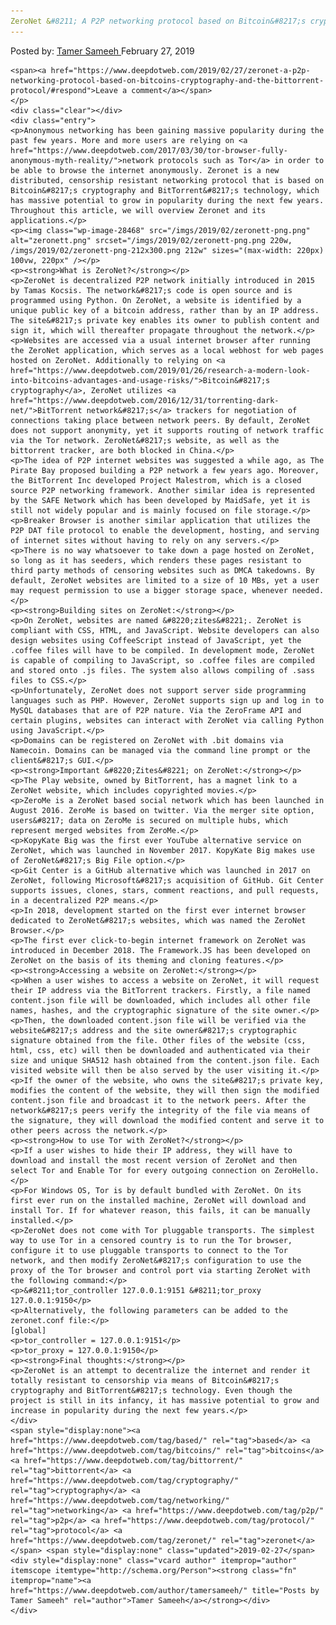 ```yaml
---
ZeroNet &#8211; A P2P networking protocol based on Bitcoin&#8217;s cryptography and the BitTorrent protocol
---
```

<article class="post-listing post-28464 post type-post status-publish format-standard has-post-thumbnail hentry  tag-based tag-bitcoins tag-bittorrent tag-cryptography tag-networking tag-p2p tag-protocol tag-zeronet">
    <div class="post-inner">
        <span>Posted by: <a href="https://www.deepdotweb.com/author/tamersameeh/" title="">Tamer Sameeh </a></span>
    <span>February 27, 2019</span>
    
    <span><a href="https://www.deepdotweb.com/2019/02/27/zeronet-a-p2p-networking-protocol-based-on-bitcoins-cryptography-and-the-bittorrent-protocol/#respond">Leave a comment</a></span>
    </p>
    <div class="clear"></div>
    <div class="entry">
    <p>Anonymous networking has been gaining massive popularity during the past few years. More and more users are relying on <a href="https://www.deepdotweb.com/2017/03/30/tor-browser-fully-anonymous-myth-reality/">network protocols such as Tor</a> in order to be able to browse the internet anonymously. Zeronet is a new distributed, censorship resistant networking protocol that is based on Bitcoin&#8217;s cryptography and BitTorrent&#8217;s technology, which has massive potential to grow in popularity during the next few years. Throughout this article, we will overview Zeronet and its applications.</p>
    <p><img class="wp-image-28468" src="/imgs/2019/02/zeronett-png.png" alt="zeronett.png" srcset="/imgs/2019/02/zeronett-png.png 220w, /imgs/2019/02/zeronett-png-212x300.png 212w" sizes="(max-width: 220px) 100vw, 220px" /></p>
    <p><strong>What is ZeroNet?</strong></p>
    <p>ZeroNet is decentralized P2P network initially introduced in 2015 by Tamas Kocsis. The network&#8217;s code is open source and is programmed using Python. On ZeroNet, a website is identified by a unique public key of a bitcoin address, rather than by an IP address. The site&#8217;s private key enables its owner to publish content and sign it, which will thereafter propagate throughout the network.</p>
    <p>Websites are accessed via a usual internet browser after running the ZeroNet application, which serves as a local webhost for web pages hosted on ZeroNet. Additionally to relying on <a href="https://www.deepdotweb.com/2019/01/26/research-a-modern-look-into-bitcoins-advantages-and-usage-risks/">Bitcoin&#8217;s cryptography</a>, ZeroNet utilizes <a href="https://www.deepdotweb.com/2016/12/31/torrenting-dark-net/">BitTorrent network&#8217;s</a> trackers for negotiation of connections taking place between network peers. By default, ZeroNet does not support anonymity, yet it supports routing of network traffic via the Tor network. ZeroNet&#8217;s website, as well as the bittorrent tracker, are both blocked in China.</p>
    <p>The idea of P2P internet websites was suggested a while ago, as The Pirate Bay proposed building a P2P network a few years ago. Moreover, the BitTorrent Inc developed Project Malestrom, which is a closed source P2P networking framework. Another similar idea is represented by the SAFE Network which has been developed by MaidSafe, yet it is still not widely popular and is mainly focused on file storage.</p>
    <p>Breaker Browser is another similar application that utilizes the P2P DAT file protocol to enable the development, hosting, and serving of internet sites without having to rely on any servers.</p>
    <p>There is no way whatsoever to take down a page hosted on ZeroNet, so long as it has seeders, which renders these pages resistant to third party methods of censoring websites such as DMCA takedowns. By default, ZeroNet websites are limited to a size of 10 MBs, yet a user may request permission to use a bigger storage space, whenever needed.</p>
    <p><strong>Building sites on ZeroNet:</strong></p>
    <p>On ZeroNet, websites are named &#8220;zites&#8221;. ZeroNet is compliant with CSS, HTML, and JavaScript. Website developers can also design websites using CoffeeScript instead of JavaScript, yet the .coffee files will have to be compiled. In development mode, ZeroNet is capable of compiling to JavaScript, so .coffee files are compiled and stored onto .js files. The system also allows compiling of .sass files to CSS.</p>
    <p>Unfortunately, ZeroNet does not support server side programming languages such as PHP. However, ZeroNet supports sign up and log in to MySQL databases that are of P2P nature. Via the ZeroFrame API and certain plugins, websites can interact with ZeroNet via calling Python using JavaScript.</p>
    <p>Domains can be registered on ZeroNet with .bit domains via Namecoin. Domains can be managed via the command line prompt or the client&#8217;s GUI.</p>
    <p><strong>Important &#8220;Zites&#8221; on ZeroNet:</strong></p>
    <p>The Play website, owned by BitTorrent, has a magnet link to a ZeroNet website, which includes copyrighted movies.</p>
    <p>ZeroMe is a ZeroNet based social network which has been launched in August 2016. ZeroMe is based on twitter. Via the merger site option, users&#8217; data on ZeroMe is secured on multiple hubs, which represent merged websites from ZeroMe.</p>
    <p>KopyKate Big was the first ever YouTube alternative service on ZeroNet, which was launched in November 2017. KopyKate Big makes use of ZeroNet&#8217;s Big File option.</p>
    <p>Git Center is a GitHub alternative which was launched in 2017 on ZeroNet, following Microsoft&#8217;s acquisition of GitHub. Git Center supports issues, clones, stars, comment reactions, and pull requests, in a decentralized P2P means.</p>
    <p>In 2018, development started on the first ever internet browser dedicated to ZeroNet&#8217;s websites, which was named the ZeroNet Browser.</p>
    <p>The first ever click-to-begin internet framework on ZeroNet was introduced in December 2018. The Framework.JS has been developed on ZeroNet on the basis of its theming and cloning features.</p>
    <p><strong>Accessing a website on ZeroNet:</strong></p>
    <p>When a user wishes to access a website on ZeroNet, it will request their IP address via the BitTorrent trackers. Firstly, a file named content.json file will be downloaded, which includes all other file names, hashes, and the cryptographic signature of the site owner.</p>
    <p>Then, the downloaded content.json file will be verified via the website&#8217;s address and the site owner&#8217;s cryptographic signature obtained from the file. Other files of the website (css, html, css, etc) will then be downloaded and authenticated via their size and unique SHA512 hash obtained from the content.json file. Each visited website will then be also served by the user visiting it.</p>
    <p>If the owner of the website, who owns the site&#8217;s private key, modifies the content of the website, they will then sign the modified content.json file and broadcast it to the network peers. After the network&#8217;s peers verify the integrity of the file via means of the signature, they will download the modified content and serve it to other peers across the network.</p>
    <p><strong>How to use Tor with ZeroNet?</strong></p>
    <p>If a user wishes to hide their IP address, they will have to download and install the most recent version of ZeroNet and then select Tor and Enable Tor for every outgoing connection on ZeroHello.</p>
    <p>For Windows OS, Tor is by default bundled with ZeroNet. On its first ever run on the installed machine, ZeroNet will download and install Tor. If for whatever reason, this fails, it can be manually installed.</p>
    <p>ZeroNet does not come with Tor pluggable transports. The simplest way to use Tor in a censored country is to run the Tor browser, configure it to use pluggable transports to connect to the Tor network, and then modify ZeroNet&#8217;s configuration to use the proxy of the Tor browser and control port via starting ZeroNet with the following command:</p>
    <p>&#8211;tor_controller 127.0.0.1:9151 &#8211;tor_proxy 127.0.0.1:9150</p>
    <p>Alternatively, the following parameters can be added to the zeronet.conf file:</p>
    [global]
    <p>tor_controller = 127.0.0.1:9151</p>
    <p>tor_proxy = 127.0.0.1:9150</p>
    <p><strong>Final thoughts:</strong></p>
    <p>ZeroNet is an attempt to decentralize the internet and render it totally resistant to censorship via means of Bitcoin&#8217;s cryptography and BitTorrent&#8217;s technology. Even though the project is still in its infancy, it has massive potential to grow and increase in popularity during the next few years.</p>
    </div>
    <span style="display:none"><a href="https://www.deepdotweb.com/tag/based/" rel="tag">based</a> <a href="https://www.deepdotweb.com/tag/bitcoins/" rel="tag">bitcoins</a> <a href="https://www.deepdotweb.com/tag/bittorrent/" rel="tag">bittorrent</a> <a href="https://www.deepdotweb.com/tag/cryptography/" rel="tag">cryptography</a> <a href="https://www.deepdotweb.com/tag/networking/" rel="tag">networking</a> <a href="https://www.deepdotweb.com/tag/p2p/" rel="tag">p2p</a> <a href="https://www.deepdotweb.com/tag/protocol/" rel="tag">protocol</a> <a href="https://www.deepdotweb.com/tag/zeronet/" rel="tag">zeronet</a></span> <span style="display:none" class="updated">2019-02-27</span>
    <div style="display:none" class="vcard author" itemprop="author" itemscope itemtype="http://schema.org/Person"><strong class="fn" itemprop="name"><a href="https://www.deepdotweb.com/author/tamersameeh/" title="Posts by Tamer Sameeh" rel="author">Tamer Sameeh</a></strong></div>
    </div>
</article>

